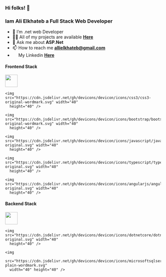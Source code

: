 <!-- ### Hi there 👋 -->
  ### Hi folks! 👋
  ### Iam Ali Elkhateb a Full Stack Web Developer

  - 🔭 I’m .net web Developer
  - 👨‍💻 All of my projects are available **[Here](https://github.com/AlliElkhateb?tab=repositories)**
  - 💬 Ask me about **ASP.Net**
  - 📫 How to reach me **allielkhateb@gmail.com**
  - <img src="https://cdn.jsdelivr.net/gh/devicons/devicon/icons/linkedin/linkedin-original.svg" width="15" height="15" /> My Linkedin **[Here](https://www.linkedin.com/in/ali-elkhateb-b16281234/)**

  <h4>Frontend Stack</h4>
  <div>
    <img src="https://cdn.jsdelivr.net/gh/devicons/devicon/icons/html5/html5-original-wordmark.svg" width="40"
      height="40" />

    <img src="https://cdn.jsdelivr.net/gh/devicons/devicon/icons/css3/css3-original-wordmark.svg" width="40"
      height="40" />

    <img src="https://cdn.jsdelivr.net/gh/devicons/devicon/icons/bootstrap/bootstrap-original-wordmark.svg" width="40"
      height="40" />

    <img src="https://cdn.jsdelivr.net/gh/devicons/devicon/icons/javascript/javascript-original.svg" width="40"
      height="40" />

    <img src="https://cdn.jsdelivr.net/gh/devicons/devicon/icons/typescript/typescript-original.svg" width="40"
      height="40" />

    <img src="https://cdn.jsdelivr.net/gh/devicons/devicon/icons/angularjs/angularjs-original.svg" width="40"
      height="40" />
  </div>

  <h4>Backend Stack</h4>
  <div>
    <img src="https://cdn.jsdelivr.net/gh/devicons/devicon/icons/csharp/csharp-original.svg" width="40" height="40" />

    <img src="https://cdn.jsdelivr.net/gh/devicons/devicon/icons/dotnetcore/dotnetcore-original.svg" width="40"
      height="40" />

    <img
      src="https://cdn.jsdelivr.net/gh/devicons/devicon/icons/microsoftsqlserver/microsoftsqlserver-plain-wordmark.svg"
      width="40" height="40" />
  </div>

<!--
**AlliElkhateb/AlliElkhateb** is a ✨ _special_ ✨ repository because its `README.md` (this file) appears on your GitHub profile.

Here are some ideas to get you started:

- 🔭 I’m currently working on ...
- 🌱 I’m currently learning ...
- 👯 I’m looking to collaborate on ...
- 🤔 I’m looking for help with ...
- 💬 Ask me about ...
- 📫 How to reach me: ...
- 😄 Pronouns: ...
- ⚡ Fun fact: ...
-->
